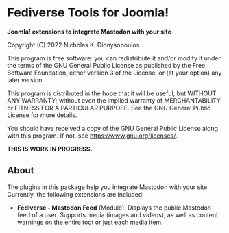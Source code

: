 # Fediverse Tools for Joomla!

**Joomla! extensions to integrate Mastodon with your site**

Copyright (C) 2022  Nicholas K. Dionysopoulos

This program is free software: you can redistribute it and/or modify
it under the terms of the GNU General Public License as published by
the Free Software Foundation, either version 3 of the License, or
(at your option) any later version.

This program is distributed in the hope that it will be useful,
but WITHOUT ANY WARRANTY; without even the implied warranty of
MERCHANTABILITY or FITNESS FOR A PARTICULAR PURPOSE.  See the
GNU General Public License for more details.

You should have received a copy of the GNU General Public License
along with this program.  If not, see <https://www.gnu.org/licenses/>.

**THIS IS WORK IN PROGRESS.**

## About

The plugins in this package help you integrate Mastodon with your site. Currently, the following extensions are included:

* **Fediverse - Mastodon Feed** (Module). Displays the public Mastodon feed of a user. Supports media (images and videos), as well as content warnings on the entire toot or just each media item. 
